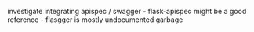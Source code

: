 investigate integrating apispec / swagger
    - flask-apispec might be a good reference
    - flasgger is mostly undocumented garbage

